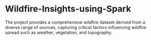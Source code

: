 # Wildfire-Insights-using-Spark
The project provides a comprehensive wildfire dataset derived from a diverse range of sources, capturing critical factors influencing wildfire spread such as weather, vegetation, and topography.
